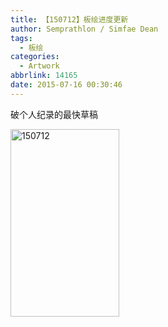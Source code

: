 ```yaml
---
title: 【150712】板绘进度更新
author: Semprathlon / Simfae Dean
tags:
  - 板绘
categories:
  - Artwork
abbrlink: 14165
date: 2015-07-16 00:30:46
---
```

破个人纪录的最快草稿

<a href="__ASSETS_HOST_NAME__/2015/07/150712.png"><img src="__ASSETS_HOST_NAME__/2015/07/150712-174x300.png" alt="150712" width="174" height="300" class="alignnone size-medium wp-image-1025" /></a>
